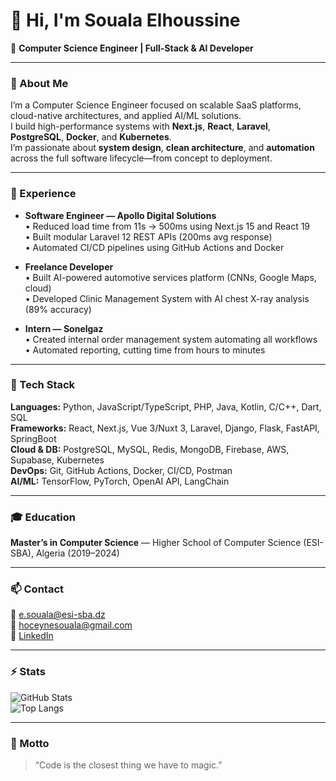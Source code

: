 # 👋 Hi, I'm Souala Elhoussine

🚀 **Computer Science Engineer | Full-Stack & AI Developer**

---

### 🧠 About Me
I’m a Computer Science Engineer focused on scalable SaaS platforms, cloud-native architectures, and applied AI/ML solutions.  
I build high-performance systems with **Next.js**, **React**, **Laravel**, **PostgreSQL**, **Docker**, and **Kubernetes**.  
I’m passionate about **system design**, **clean architecture**, and **automation** across the full software lifecycle—from concept to deployment.

---

### 💼 Experience
- **Software Engineer — Apollo Digital Solutions**  
  • Reduced load time from 11s → 500ms using Next.js 15 and React 19  
  • Built modular Laravel 12 REST APIs (200ms avg response)  
  • Automated CI/CD pipelines using GitHub Actions and Docker  

- **Freelance Developer**  
  • Built AI-powered automotive services platform (CNNs, Google Maps, cloud)  
  • Developed Clinic Management System with AI chest X-ray analysis (89% accuracy)  

- **Intern — Sonelgaz**  
  • Created internal order management system automating all workflows  
  • Automated reporting, cutting time from hours to minutes  

---

### 🧰 Tech Stack
**Languages:** Python, JavaScript/TypeScript, PHP, Java, Kotlin, C/C++, Dart, SQL  
**Frameworks:** React, Next.js, Vue 3/Nuxt 3, Laravel, Django, Flask, FastAPI, SpringBoot  
**Cloud & DB:** PostgreSQL, MySQL, Redis, MongoDB, Firebase, AWS, Supabase, Kubernetes  
**DevOps:** Git, GitHub Actions, Docker, CI/CD, Postman  
**AI/ML:** TensorFlow, PyTorch, OpenAI API, LangChain  

---

### 🎓 Education
**Master’s in Computer Science** — Higher School of Computer Science (ESI-SBA), Algeria (2019–2024)

---

### 📫 Contact
📧 [e.souala@esi-sba.dz](mailto:e.souala@esi-sba.dz)  
📧 [hoceynesouala@gmail.com](mailto:hoceynesouala@gmail.com)  
💼 [LinkedIn](https://www.linkedin.com/in/hoceyne/)

---

### ⚡ Stats
![GitHub Stats](https://github-readme-stats.vercel.app/api?username=greghori101&show_icons=true&theme=github_dark)  
![Top Langs](https://github-readme-stats.vercel.app/api/top-langs/?username=greghori101&layout=compact&theme=github_dark)

---

### 🧩 Motto
> “Code is the closest thing we have to magic.”


